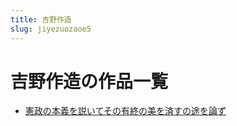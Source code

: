 ```yaml
---
title: 吉野作造
slug: jiyezuozaoe5
---
```


# 吉野作造の作品一覧

- [憲政の本義を説いてその有終の美を済すの途を論ず](xianzhengnobenyiwoshuoitesonoyouzhongnomeiwojisunotuwolunzu6d)
